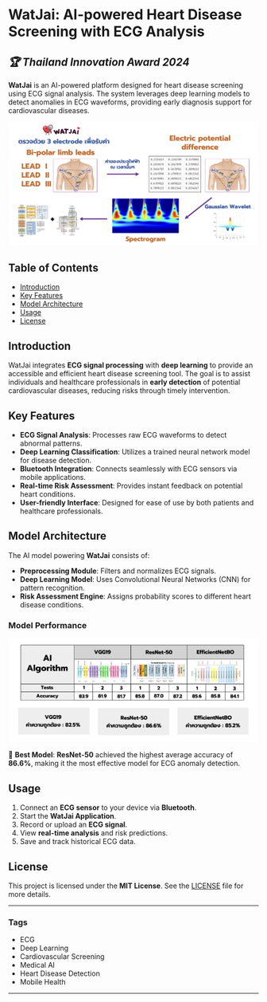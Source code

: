 # WatJai: AI-powered Heart Disease Screening with ECG Analysis  
## ***🏆 Thailand Innovation Award 2024***

**WatJai** is an AI-powered platform designed for heart disease screening using ECG signal analysis. The system leverages deep learning models to detect anomalies in ECG waveforms, providing early diagnosis support for cardiovascular diseases.

![Overview of WatJai System](src/WatJai_Diagram.png)

## Table of Contents

- [Introduction](#introduction)
- [Key Features](#key-features)
- [Model Architecture](#model-architecture)
- [Usage](#usage)
- [License](#license)

## Introduction  

WatJai integrates **ECG signal processing** with **deep learning** to provide an accessible and efficient heart disease screening tool. The goal is to assist individuals and healthcare professionals in **early detection** of potential cardiovascular diseases, reducing risks through timely intervention.

## Key Features  

- **ECG Signal Analysis**: Processes raw ECG waveforms to detect abnormal patterns.  
- **Deep Learning Classification**: Utilizes a trained neural network model for disease detection.  
- **Bluetooth Integration**: Connects seamlessly with ECG sensors via mobile applications.  
- **Real-time Risk Assessment**: Provides instant feedback on potential heart conditions.  
- **User-friendly Interface**: Designed for ease of use by both patients and healthcare professionals.  

## Model Architecture  

The AI model powering **WatJai** consists of:  

- **Preprocessing Module**: Filters and normalizes ECG signals.  
- **Deep Learning Model**: Uses Convolutional Neural Networks (CNN) for pattern recognition.  
- **Risk Assessment Engine**: Assigns probability scores to different heart disease conditions.  

### Model Performance  

![Overview of WatJai System](src/WatJai_Model.png)

🔹 **Best Model**: **ResNet-50** achieved the highest average accuracy of **86.6%**, making it the most effective model for ECG anomaly detection.

## Usage  

1. Connect an **ECG sensor** to your device via **Bluetooth**.  
2. Start the **WatJai Application**.  
3. Record or upload an **ECG signal**.  
4. View **real-time analysis** and risk predictions.  
5. Save and track historical ECG data.  

## License  

This project is licensed under the **MIT License**. See the [LICENSE](LICENSE) file for more details.

---

### Tags  

- ECG  
- Deep Learning  
- Cardiovascular Screening  
- Medical AI  
- Heart Disease Detection  
- Mobile Health  

---
